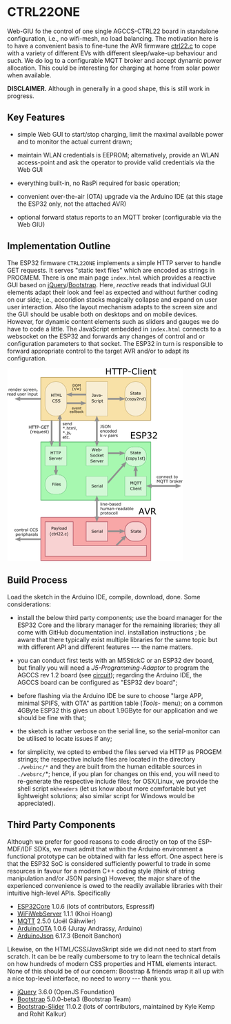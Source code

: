 # CTRL22ONE

Web-GIU fo the control of one single AGCCS-CTRL22 board in standalone configuration, i.e., no wifi-mesh, no load balancing. The motivation here is to have a convenient basis to fine-tune the AVR firmware [ctrl22.c](../../ctrl22/) to cope with a variety of different EVs with different sleep/wake-up behaviour and such. We do log to a configurable MQTT broker and accept dynamic power allocation. This could be interesting for charging at home from solar power when available.

**DISCLAIMER.** Although in generally in a good shape, this is still work in progress.



## Key Features 

- simple Web GUI to start/stop charging, limit the maximal available power and to monitor the actual current drawn;

- maintain WLAN credentials is EEPROM; alternatively, provide an WLAN access-point and ask the operator to provide valid credentials via the Web GUI

- everything built-in, no RasPi required for basic operation;

- convenient over-the-air (OTA) upgrade via the Arduino IDE (at this stage the ESP32 only, not the attached AVR)

- optional forward status reports to an MQTT broker (configurable via the Web GIU)

  

## Implementation Outline

The ESP32 firmware ``CTRL22ONE`` implements a simple HTTP server to handle GET requests. It serves "static text files" which are encoded as strings in PROGMEM. There is one main page ``index.html`` which provides a reactive GUI based on [jQuery](https://jquery.com/)/[Bootstrap](https://getbootstrap.com/). Here, _reactive_ reads that individual GUI elements adapt their look and feel as expected and without further coding on our side; i.e., accoridion stacks magically collapse and expand on user user interaction. Also the layout mechanism adapts to the screen size and the GUI should be usable both on desktops and on mobile devices. However, for dynamic content elements such as sliders and gauges we do have to code a little. The JavaScript embedded in  ``index.html`` connects to a websocket on the ESP32 and forwards any changes of control and or configuration parameters to that socket. The ESP32 in turn is responsible to forward appropriate control to the target AVR and/or to adapt its configuration. 

<img src="../../images/httpjscss.png" style="zoom:50%;" />

## Build Process 

Load the sketch in the Arduino IDE, compile, download, done. Some considerations:

- install the below third party components; use the board manager for the ESP32 Core and the library manager for the remaining libraries; they all come with GitHub documentation incl. installation instructions ; be aware that there typically exist multiple libraries for the same topic but with different API and different features --- the name matters.

- you can conduct first tests with an M5StickC or an ESP32 dev board, but finally you will need a *J5-Programming-Adaptor* to program the AGCCS rev 1.2 board (see [circuit](../../circuit)); regarding the Arduino IDE, the AGCCS board can be configured as "ESP32 dev board";

- before flashing via the Arduino IDE be sure to choose "large APP, minimal SPIFS, with OTA" as partition table (_Tools_- menu); on a common 4GByte ESP32 this gives un about 1.9GByte for our application and we should be fine with that; 

- the sketch is rather verbose on the serial line, so the serial-monitor can be utilised to locate issues if any;

- for simplicity, we opted to embed the files served via HTTP as PROGEM strings; the respective include files are located in the directory  `./webinc/*`  and they are built from the human editable sources in `./websrc/`*; hence, if you plan for changes on this end, you will need to re-generate the respective include files; for OSX/Linux, we provide the shell script `mkheaders`  (let us know about more comfortable but yet lightweight solutions; also  similar script for Windows would be appreciated).

  



## Third Party Components 

Although we prefer for good reasons to code directly on top of the ESP-MDF/IDF SDKs, we must admit that within the Arduino environment a functional prototype can be obtained with far less effort. One aspect here is that the ESP32 SoC is considered sufficiently powerful to trade in some resources in favour for a modern C++ coding style (think of string manipulation and/or JSON parsing) However, the major share of the experienced convenience is owed to the readily available libraries with their intuitive high-level APIs.  Specifically

- [ESP32Core](https://github.com/espressif/arduino-esp32) 1.0.6 (lots of contributors, Espressif)
- [WiFiWebServer](https://github.com/khoih-prog/WiFiWebServer) 1.1.1 (Khoi Hoang)
- [MQTT](https://github.com/256dpi/arduino-mqtt) 2.5.0 (Joël Gähwiler)
- [ArduinoOTA](https://github.com/jandrassy/ArduinoOTA) 1.0.6 (Juray Andrassy, Arduino)
- [ArduinoJson](https://arduinojson.org/) 6.17.3 (Benoit Banchon) 

Likewise, on the HTML/CSS/JavaSkript side we did not need to start from scratch. It can be be really cumbersome to try to learn the technical details on how hundreds of modern CSS properties and HTML elements interact. None of this should be of our concern: Boostrap & friends wrap it all up with a nice top-level interface, no need to worry --- thank you. 

- [jQuery](https://jquery.com/) 3.6.0 (OpenJS Foundation) 
- [Bootstrap](https://getbootstrap.com/) 5.0.0-beta3 (Bootstrap Team)
- [Bootstrap-Slider](https://github.com/seiyria/bootstrap-slider) 11.0.2 (lots of contributors, maintained by Kyle Kemp and Rohit Kalkur)